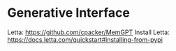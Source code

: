 # Generative Interface
 
Letta: https://github.com/cpacker/MemGPT 
Install Letta: https://docs.letta.com/quickstart#installing-from-pypi
